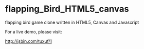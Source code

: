 flapping_Bird_HTML5_canvas
==========================

flapping bird game clone written in HTML5, Canvas and Javascript

For a live demo, please visit:

http://jsbin.com/tuxuf/1
